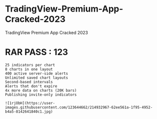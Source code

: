 # TradingView-Premium-App-Cracked-2023
TradingView Premium App Cracked 2023

# RAR PASS : 123


    25 indicators per chart
    8 charts in one layout
    400 active server-side alerts
    Unlimited saved chart layouts
    Second-based intervals
    Alerts that don't expire
    4x more data on charts (20K bars)
    Publishing invite-only indicators
    
    ![1rjObH](https://user-images.githubusercontent.com/123644662/214932967-62ee561a-1f95-4952-b4a5-8142641840c1.jpg)
